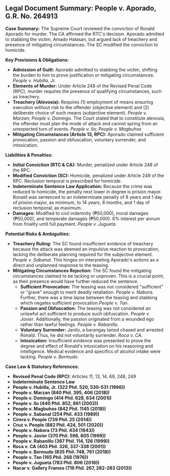 ## Legal Document Summary: People v. Aporado, G.R. No. 264913

**Case Summary:** The Supreme Court reviewed the conviction of Ronald Aporado for murder. The CA affirmed the RTC's decision. Aporado admitted to stabbing the victim, Amado Halasan, but argued lack of treachery and presence of mitigating circumstances. The SC modified the conviction to homicide.

**Key Provisions & Obligations:**

*   **Admission of Guilt:** Aporado admitted to stabbing the victim, shifting the burden to him to prove justification or mitigating circumstances. *People v. Hubilla, Jr.*
*   **Elements of Murder:** Under Article 248 of the Revised Penal Code (RPC), murder requires the presence of qualifying circumstances, such as treachery.
*   **Treachery (Alevosia):** Requires (1) employment of means ensuring execution without risk to the offender (objective element) and (2) deliberate choice of such means (subjective element). *People v. Marzan; People v. Domingo*. The Court stated that to constitute alevosia, the offender must plan the mode of attack and cannot spring from an unexpected turn of events. *People v. Ilo; People v. Magbuhos*
*   **Mitigating Circumstances (Article 13, RPC):** Aporado claimed sufficient provocation, passion and obfuscation, voluntary surrender, and intoxication.

**Liabilities & Penalties:**

*   **Initial Conviction (RTC & CA):** Murder, penalized under Article 248 of the RPC.
*   **Modified Conviction (SC):** Homicide, penalized under Article 249 of the RPC. Reclusion temporal is prescribed for homicide.
*   **Indeterminate Sentence Law Application:** Because the crime was reduced to homicide, the penalty next lower in degree is prision mayor. Ronald was sentenced to an indeterminate penalty of 8 years and 1 day of prision mayor, as minimum, to 14 years, 8 months, and 1 day of reclusion temporal, as maximum.
*   **Damages:** Modified to civil indemnity (₱50,000), moral damages (₱50,000), and temperate damages (₱50,000). 6% interest per annum from finality until full payment. *People v. Jugueta*.

**Potential Risks & Ambiguities:**

*   **Treachery Ruling:** The SC found insufficient evidence of treachery because the attack was deemed an impulsive reaction to provocation, lacking the deliberate planning required for the subjective element. *People v. Sabanal*. This hinges on interpreting Aporado's actions as a direct and unplanned response to the teasing.
*   **Mitigating Circumstances Rejection:** The SC found the mitigating circumstances claimed to be lacking or unproven. This is a crucial point, as their presence would have further reduced the sentence.
    *   **Sufficient Provocation:** The teasing was not considered "sufficient" or "grave" enough to merit deadly retaliation. *People v. Nabora*. Further, there was a time lapse between the teasing and stabbing which negates sufficient provocation.*People v. Tan*.
    *   **Passion and Obfuscation:** The teasing was not considered an unlawful act sufficient to produce such obfuscation. *People v. Javier*. Additionally, the passion originated from a wounded ego rather than lawful feelings. *People v. Rabanillo*.
    *   **Voluntary Surrender:** Janilo, a barangay tanod chased and arrested Ronald. Thus, he did not voluntarily surrender. *Roca v. CA*.
    *   **Intoxication:** Insufficient evidence was presented to prove the degree and effect of Ronald's intoxication on his reasoning and intelligence. Medical evidence and specifics of alcohol intake were lacking. *People v. Bermudo*.

**Case Law & Statutory References:**

*   **Revised Penal Code (RPC):** Articles 11, 13, 14, 69, 248, 249
*   **Indeterminate Sentence Law**
*   **People v. Hubilla, Jr. (322 Phil. 520, 530-531 (1996))**
*   **People v. Marzan (840 Phil. 395, 406 (2018))**
*   **People v. Domingo (414 Phil. 628, 634 (2001))**
*   **People v. Ilo (440 Phil. 852, 861 (2002))**
*   **People v. Magbuhos (842 Phil. 1145 (2018))**
*   **People v. Sabanal (254 Phil. 433 (1989))**
*   **Cirera v. People (739 Phil. 25 (2014))**
*   **Cruz v. People (882 Phil. 424, 501 (2020))**
*   **People v. Nabora (73 Phil. 434 (1943))**
*   **People v. Javier (370 Phil. 596, 605 (1999))**
*   **People v. Rabanillo (367 Phil. 114, 126 (1999))**
*   **Roca v. CA (403 Phil. 326, 337-338 (2001))**
*   **People v. Bermudo (835 Phil. 748, 761 (2018))**
*   **People v. Tan (165 Phil. 268 (1976))**
*   **People v. Jugueta (783 Phil. 806 (2016))**
*   **Nacar v. Gallery Frames (716 Phil. 267, 282-283 (2013))**

